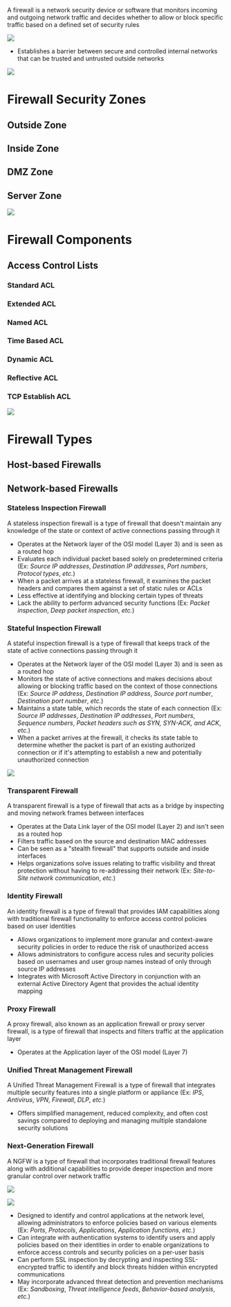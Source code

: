 A firewall is a network security device or software that monitors incoming and outgoing network traffic and decides whether to allow or block specific traffic based on a defined set of security rules

![](https://github.com/JonmarCorpuz/SecondBrain/blob/main/Assets/sdfbkdfndfnkdbskdsbjkdsbknsgbkn.png)

* Establishes a barrier between secure and controlled internal networks that can be trusted and untrusted outside networks 

![](https://github.com/JonmarCorpuz/SecondBrain/blob/main/Assets/Whitespace.png)

# Firewall Security Zones

## Outside Zone

## Inside Zone

## DMZ Zone

## Server Zone

![](https://github.com/JonmarCorpuz/SecondBrain/blob/main/Assets/Whitespace.png)

# Firewall Components

## Access Control Lists

### Standard ACL

### Extended ACL

### Named ACL

### Time Based ACL

### Dynamic ACL

### Reflective ACL

### TCP Establish ACL

![](https://github.com/JonmarCorpuz/SecondBrain/blob/main/Assets/Whitespace.png)

# Firewall Types

## Host-based Firewalls

## Network-based Firewalls

### Stateless Inspection Firewall

A stateless inspection firewall is a type of firewall that doesn't maintain any knowledge of the state or context of active connections passing through it

* Operates at the Network layer of the OSI model (Layer 3) and is seen as a routed hop 
* Evaluates each individual packet based solely on predetermined criteria (Ex: *Source IP addresses*, *Destination IP addresses*, *Port numbers*, *Protocol types*, *etc.*)
* When a packet arrives at a stateless firewall, it examines the packet headers and compares them against a set of static rules or ACLs
* Less effective at identifying and blocking certain types of threats
* Lack the ability to perform advanced security functions (Ex: *Packet inspection*, *Deep packet inspection*, *etc.*)

### Stateful Inspection Firewall

A stateful inspection firewall is a type of firewall that keeps track of the state of active connections passing through it

* Operates at the Network layer of the OSI model (Layer 3) and is seen as a routed hop 
* Monitors the state of active connections and makes decisions about allowing or blocking traffic based on the context of those connections (Ex: *Source IP address*, *Destination IP address*, *Source port number*, *Destination port number*, *etc.*)
* Maintains a state table, which records the state of each connection (Ex: *Source IP addresses*, *Destination IP addresses*, *Port numbers*, *Sequence numbers*, *Packet headers such as SYN, SYN-ACK, and ACK*, *etc.*)
* When a packet arrives at the firewall, it checks its state table to determine whether the packet is part of an existing authorized connection or if it's attempting to establish a new and potentially unauthorized connection

![](https://github.com/JonmarCorpuz/SecondBrain/blob/main/Assets/Whitespace.png)

### Transparent Firewall

A transparent firewall is a type of firewall that acts as a bridge by inspecting and moving network frames between interfaces

* Operates at the Data Link layer of the OSI model (Layer 2) and isn't seen as a routed hop
* Filters traffic based on the source and destination MAC addresses 
* Can be seen as a "stealth firewall" that supports outside and inside interfaces
* Helps organizations solve issues relating to traffic visibility and threat protection without having to re-addressing their network (Ex: *Site-to-Site network communication*, *etc.*)

### Identity Firewall

An identity firewall is a type of firewall that provides IAM capabilities along with traditional firewall functionality to enforce access control policies based on user identities

* Allows organizations to implement more granular and context-aware security policies in order to reduce the risk of unauthorized access
* Allows administrators to configure access rules and security policies based on usernames and user group names instead of only through source IP addresses
* Integrates with Microsoft Active Directory in conjunction with an external Active Directory Agent that provides the actual identity mapping

### Proxy Firewall

A proxy firewall, also known as an application firewall or proxy server firewall, is a type of firewall that inspects and filters traffic at the application layer

* Operates at the Application layer of the OSI model (Layer 7)

### Unified Threat Management Firewall

A Unified Threat Management Firewall is a type of firewall that integrates multiple security features into a single platform or appliance (Ex: *IPS*, *Antivirus*, *VPN*, *Firewall*, *DLP*, *etc.*)

* Offers simplified management, reduced complexity, and often cost savings compared to deploying and managing multiple standalone security solutions

### Next-Generation Firewall

A NGFW is a type of firewall that incorporates traditional firewall features along with additional capabilities to provide deeper inspection and more granular control over network traffic

![](https://github.com/JonmarCorpuz/SecondBrain/blob/main/Assets/SFDGdfrdfhrherhdhrdfh.jpg)

![](https://github.com/JonmarCorpuz/SecondBrain/blob/main/Assets/fdsdssgdfgwgsdADGSAGSFGH.jpg)

* Designed to identify and control applications at the network level, allowing administrators to enforce policies based on various elements (Ex: *Ports*, *Protocols*, *Applications*, *Application functions*, *etc.*)
* Can integrate with authentication systems to identify users and apply policies based on their identities in order to enable organizations to enforce access controls and security policies on a per-user basis
* Can perform SSL inspection by decrypting and inspecting SSL-encrypted traffic to identify and block threats hidden within encrypted communications
* May incorporate advanced threat detection and prevention mechanisms (Ex: *Sandboxing*, *Threat intelligence feeds*, *Behavior-based analysis*, *etc.*)
